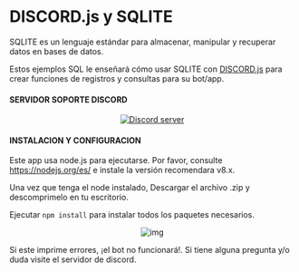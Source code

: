 # DISCORD.js y SQLITE
SQLITE es un lenguaje estándar para almacenar, manipular y recuperar datos en bases de datos.

Estos ejemplos SQL le enseñará cómo usar SQLITE con [DISCORD.js](https://discord.js.org/#/docs/main/stable/general/welcome) para crear funciones de registros y consultas para su bot/app.


#### SERVIDOR SOPORTE DISCORD
<p align="center">
  <a href="https://discord.gg/VxwER6t"><img src="https://discordapp.com/api/guilds/312846399731662850/widget.png?style=banner2" alt="Discord server"></a>
</p>


#### INSTALACION Y CONFIGURACION
Este app usa node.js  para ejecutarse. Por favor, consulte https://nodejs.org/es/ e instale la versión recomendara v8.x.

Una vez que tenga el node instalado, Descargar el archivo .zip y descomprimelo en tu escritorio.

Ejecutar `npm install` para instalar todos los paquetes necesarios.
<p align="center">
    <img src="https://i.imgur.com/IJz0yH1.png" alt="img">
</p>


Si este imprime errores, ¡el bot no funcionará!. Si tiene alguna pregunta y/o duda visite el servidor de discord.
